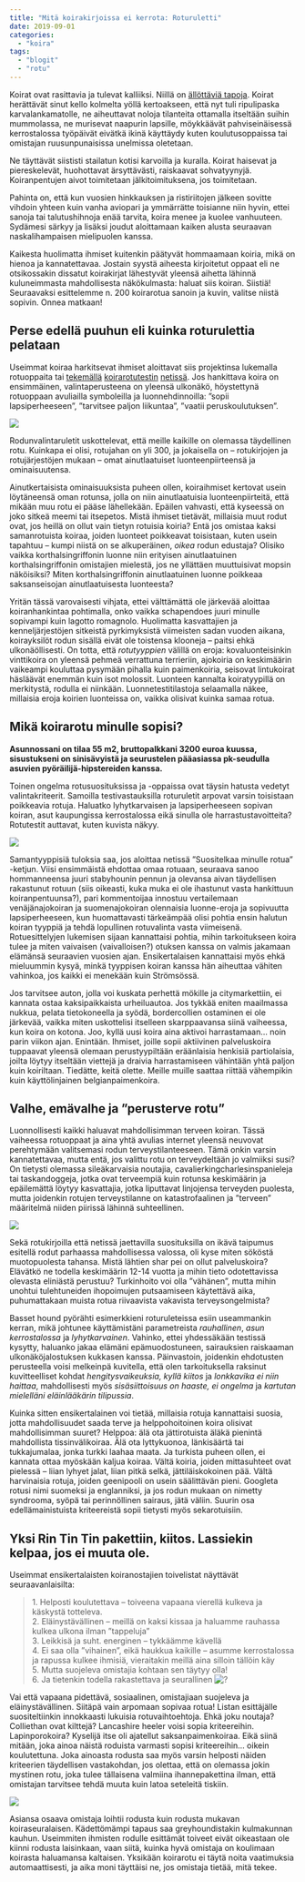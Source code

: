 ```yaml
---
title: "Mitä koirakirjoissa ei kerrota: Roturuletti"
date: 2019-09-01
categories: 
  - "koira"
tags: 
  - "blogit"
  - "rotu"
---
```


Koirat ovat rasittavia ja tulevat kalliiksi. Niillä on [ällöttäviä tapoja](https://rantahiekkaa.wordpress.com/2011/02/24/harmien-ja-hajuhaittojen-abc/). Koirat herättävät sinut kello kolmelta yöllä kertoakseen, että nyt tuli ripulipaska karvalankamatolle, ne aiheuttavat noloja tilanteita ottamalla itseltään suihin mummolassa, ne murisevat naapurin lapsille, möykkäävät pahviseinäisessä kerrostalossa työpäivät eivätkä ikinä käyttäydy kuten koulutusoppaissa tai omistajan ruusunpunaisissa unelmissa oletetaan.

<!--more-->

Ne täyttävät siististi stailatun kotisi karvoilla ja kuralla. Koirat haisevat ja piereskelevät, huohottavat ärsyttävästi, raiskaavat sohvatyynyjä. Koiranpentujen aivot toimitetaan jälkitoimituksena, jos toimitetaan.

Pahinta on, että kun vuosien hinkkauksen ja ristiriitojen jälkeen sovitte vihdoin yhteen kuin vanha aviopari ja ymmärrätte toisianne niin hyvin, ettei sanoja tai talutushihnoja enää tarvita, koira menee ja kuolee vanhuuteen. Sydämesi särkyy ja lisäksi joudut aloittamaan kaiken alusta seuraavan naskalihampaisen mielipuolen kanssa.

Kaikesta huolimatta ihmiset kuitenkin päätyvät hommaamaan koiria, mikä on hienoa ja kannatettavaa. Jostain syystä aiheesta kirjoitetut oppaat eli ne otsikossakin dissatut koirakirjat lähestyvät yleensä aihetta lähinnä kuluneimmasta mahdollisesta näkökulmasta: haluat siis koiran. Siistiä! Seuraavaksi esittelemme n. 200 koirarotua sanoin ja kuvin, valitse niistä sopivin. Onnea matkaan!

## **Perse edellä puuhun eli kuinka roturulettia pelataan**

Useimmat koiraa harkitsevat ihmiset aloittavat siis projektinsa lukemalla rotuoppaita tai [tekemällä](http://www.iltasanomat.fi/hauvakone/) [koirarotutestin](http://www.naavaparran.com/cgi-bin/fun/kintro.pl) [netissä](http://www.mtv3.fi/kampanja/helmi/vapaalla/lemmikit/osallistu/1363541.html). Jos hankittava koira on ensimmäinen, valintaperusteena on yleensä ulkonäkö, höystettynä rotuoppaan avuliailla symboleilla ja luonnehdinnoilla: ”sopii lapsiperheeseen”, ”tarvitsee paljon liikuntaa”, ”vaatii peruskoulutuksen”.

![](images/rotutesti1.jpg)

Rodunvalintaruletit uskottelevat, että meille kaikille on olemassa täydellinen rotu. Kuinkapa ei olisi, rotujahan on yli 300, ja jokaisella on – rotukirjojen ja rotujärjestöjen mukaan – omat ainutlaatuiset luonteenpiirteensä ja ominaisuutensa.

Ainutkertaisista ominaisuuksista puheen ollen, koiraihmiset kertovat usein löytäneensä oman rotunsa, jolla on niin ainutlaatuisia luonteenpiirteitä, että mikään muu rotu ei pääse lähellekään. Epäilen vahvasti, että kyseessä on joko sitkeä meemi tai itsepetos. Mistä ihmiset tietävät, millaisia muut rodut ovat, jos heillä on ollut vain tietyn rotuisia koiria? Entä jos omistaa kaksi samanrotuista koiraa, joiden luonteet poikkeavat toisistaan, kuten usein tapahtuu – kumpi niistä on se alkuperäinen, _oikea_ rodun edustaja? Olisiko vaikka korthalsingriffonin luonne niin erityisen ainutlaatuinen korthalsingriffonin omistajien mielestä, jos ne yllättäen muuttuisivat mopsin näköisiksi? Miten korthalsingriffonin ainutlaatuinen luonne poikkeaa saksanseisojan ainutlaatuisesta luonteesta?

Yritän tässä varovaisesti vihjata, ettei välttämättä ole järkevää aloittaa koiranhankintaa pohtimalla, onko vaikka schapendoes juuri minulle sopivampi kuin lagotto romagnolo. Huolimatta kasvattajien ja kenneljärjestöjen sitkeistä pyrkimyksistä viimeisten sadan vuoden aikana, koirayksilöt rodun sisällä eivät ole toistensa klooneja – paitsi ehkä ulkonäöllisesti. On totta, että _rotutyyppien_ välillä on eroja: kovaluonteisinkin vinttikoira on yleensä pehmeä verrattuna terrieriin, ajokoiria on keskimäärin vaikeampi kouluttaa pysymään pihalla kuin paimenkoiria, seisovat lintukoirat häsläävät enemmän kuin isot molossit. Luonteen kannalta koiratyypillä on merkitystä, rodulla ei niinkään. Luonnetestitilastoja selaamalla näkee, millaisia eroja koirien luonteissa on, vaikka olisivat kuinka samaa rotua.

## **Mikä koirarotu minulle sopisi?**

**Asunnossani on tilaa 55 m2, bruttopalkkani 3200 euroa kuussa, sisustukseni on sinisävyistä ja seurustelen pääasiassa pk-seudulla asuvien pyöräilijä-hipstereiden kanssa.**

Toinen ongelma rotusuosituksissa ja -oppaissa ovat täysin hatusta vedetyt valintakriteerit. Samoilla testivastauksilla roturuletit arpovat varsin toisistaan poikkeavia rotuja. Haluatko lyhytkarvaisen ja lapsiperheeseen sopivan koiran, asut kaupungissa kerrostalossa eikä sinulla ole harrastustavoitteita? Rotutestit auttavat, kuten kuvista näkyy.

![](images/rotutesti2.jpg)

Samantyyppisiä tuloksia saa, jos aloittaa netissä ”Suositelkaa minulle rotua” -ketjun. Viisi ensimmäistä ehdottaa omaa rotuaan, seuraava sanoo hommanneensa juuri stabyhounin pennun ja olevansa aivan täydellisen rakastunut rotuun (siis oikeasti, kuka muka ei ole ihastunut vasta hankittuun koiranpentuunsa?), pari kommentoijaa innostuu vertailemaan venäjänajokoiran ja suomenajokoiran olennaisia luonne-eroja ja sopivuutta lapsiperheeseen, kun huomattavasti tärkeämpää olisi pohtia ensin halutun koiran tyyppiä ja tehdä lopullinen rotuvalinta vasta viimeisenä. Rotuesittelyjen lukemisen sijaan kannattaisi pohtia, mihin tarkoitukseen koira tulee ja miten vaivaisen (vaivalloisen?) otuksen kanssa on valmis jakamaan elämänsä seuraavien vuosien ajan. Ensikertalaisen kannattaisi myös ehkä mieluummin kysyä, minkä tyyppisen koiran kanssa hän aiheuttaa vähiten vahinkoa, jos kaikki ei menekään kuin Strömsössä.

Jos tarvitsee auton, jolla voi kuskata perhettä mökille ja citymarkettiin, ei kannata ostaa kaksipaikkaista urheiluautoa. Jos tykkää eniten maailmassa nukkua, pelata tietokoneella ja syödä, bordercollien ostaminen ei ole järkevää, vaikka miten uskottelisi itselleen skarppaavansa siinä vaiheessa, kun koira on kotona. Joo, kyllä uusi koira aina aktivoi harrastamaan… noin parin viikon ajan. Enintään. Ihmiset, joille sopii aktiivinen palveluskoira tuppaavat yleensä olemaan perustyypiltään eräänlaisia henkisiä partiolaisia, joilta löytyy itseltään viettejä ja draivia harrastamiseen vähintään yhtä paljon kuin koiriltaan. Tiedätte, keitä olette. Meille muille saattaa riittää vähempikin kuin käyttölinjainen belgianpaimenkoira.

## **Valhe, emävalhe ja ”perusterve rotu”**

Luonnollisesti kaikki haluavat mahdollisimman terveen koiran. Tässä vaiheessa rotuoppaat ja aina yhtä avulias internet yleensä neuvovat perehtymään valitsemasi rodun terveystilanteeseen. Tämä onkin varsin kannatettavaa, mutta entä, jos valittu rotu on terveydeltään jo valmiiksi susi? On tietysti olemassa sileäkarvaisia noutajia, cavalierkingcharlesinspanieleja tai taskandoggeja, jotka ovat terveempiä kuin rotunsa keskimäärin ja epäilemättä löytyy kasvattajia, jotka liputtavat linjojensa terveyden puolesta, mutta joidenkin rotujen terveystilanne on katastrofaalinen ja ”terveen” määritelmä niiden piirissä lähinnä suhteellinen.

![](images/rotutesti3.jpg)

Sekä rotukirjoilla että netissä jaettavilla suosituksilla on ikävä taipumus esitellä rodut parhaassa mahdollisessa valossa, oli kyse miten sököstä muotopuolesta tahansa. Mistä lähtien shar pei on ollut palveluskoira? Elävätkö ne todella keskimäärin 12-14 vuotta ja mihin tieto odotettavissa olevasta eliniästä perustuu? Turkinhoito voi olla ”vähänen”, mutta mihin unohtui tulehtuneiden ihopoimujen putsaamiseen käytettävä aika, puhumattakaan muista rotua riivaavista vakavista terveysongelmista?

Basset hound pyörähti esimerkkieni roturuleteissa esiin useammankin kerran, mikä johtunee käyttämistäni parametreista _rauhallinen_, _asun kerrostalossa_ ja _lyhytkarvainen_. Vahinko, ettei yhdessäkään testissä kysytty, haluanko jakaa elämäni epämuodostuneen, sairauksien raiskaaman ulkonäköjalostuksen kukkasen kanssa. Päinvastoin, joidenkin ehdotusten perusteella voisi melkeinpä kuvitella, että olen tarkoituksella raksinut kuvitteelliset kohdat _hengitysvaikeuksia, kyllä kiitos_ ja _lonkkavika ei niin haittaa_, mahdollisesti myös _sisäsiittoisuus on haaste, ei ongelma_ ja _kartutan mielelläni eläinlääkärin tilipussia_.

Kuinka sitten ensikertalainen voi tietää, millaisia rotuja kannattaisi suosia, jotta mahdollisuudet saada terve ja helppohoitoinen koira olisivat mahdollisimman suuret? Helppoa: älä ota jättirotuista äläkä pienintä mahdollista tissinvälikoiraa. Älä ota lyttykuonoa, länkisäärtä tai tukkajumalaa, jonka turkki laahaa maata. Ja turkista puheen ollen, ei kannata ottaa myöskään kaljua koiraa. Vältä koiria, joiden mittasuhteet ovat pielessä – liian lyhyet jalat, liian pitkä selkä, jättiläiskokoinen pää. Vältä harvinaisia rotuja, joiden geenipooli on usein säälittävän pieni. Googleta rotusi nimi suomeksi ja englanniksi, ja jos rodun mukaan on nimetty syndrooma, syöpä tai perinnöllinen sairaus, jätä väliin. Suurin osa edellämainistuista kriteereistä sopii tietysti myös sekarotuisiin.

## **Yksi Rin Tin Tin pakettiin, kiitos. Lassiekin kelpaa, jos ei muuta ole.**

Useimmat ensikertalaisten koiranostajien toivelistat näyttävät seuraavanlaisilta:

> 1\. Helposti koulutettava – toiveena vapaana vierellä kulkeva ja käskystä totteleva.  
> 2\. Eläinystävällinen – meillä on kaksi kissaa ja haluamme rauhassa kulkea ulkona ilman ”tappeluja”  
> 3\. Leikkisä ja suht. energinen – tykkäämme kävellä  
> 4\. Ei saa olla ”vihainen”, eikä haukkua kaikille – asumme kerrostalossa ja rapussa kulkee ihmisiä, vieraitakin meillä aina silloin tällöin käy  
> 5\. Mutta suojeleva omistajia kohtaan sen täytyy olla!  
> 6\. Ja tietenkin todella rakastettava ja seurallinen ![?](images/1f642.svg)

Vai että vapaana pidettävä, sosiaalinen, omistajiaan suojeleva ja eläinystävällinen. Siitäpä vain arpomaan sopivaa rotua! Listan esittäjälle suositeltiinkin innokkaasti lukuisia rotuvaihtoehtoja. Ehkä joku noutaja? Colliethan ovat kilttejä? Lancashire heeler voisi sopia kriteereihin. Lapinporokoira? Kyselijä itse oli ajatellut saksanpaimenkoiraa. Eikä siinä mitään, joka ainoa näistä roduista varmasti sopisi kriteereihin… oikein koulutettuna. Joka ainoasta rodusta saa myös varsin helposti näiden kriteerien täydellisen vastakohdan, jos olettaa, että on olemassa jokin mystinen rotu, joka tulee tällaisena valmiina ihannepakettina ilman, että omistajan tarvitsee tehdä muuta kuin latoa seteleitä tiskiin.

![](images/rotutesti-4.jpg)

Asiansa osaava omistaja loihtii rodusta kuin rodusta mukavan koiraseuralaisen. Kädettömämpi tapaus saa greyhoundistakin kulmakunnan kauhun. Useimmiten ihmisten rodulle esittämät toiveet eivät oikeastaan ole kiinni rodusta laisinkaan, vaan siitä, kuinka hyvä omistaja on koulimaan koirasta haluamansa kaltaisen. Yksikään koirarotu ei täytä noita vaatimuksia automaattisesti, ja aika moni täyttäisi ne, jos omistaja tietää, mitä tekee.
